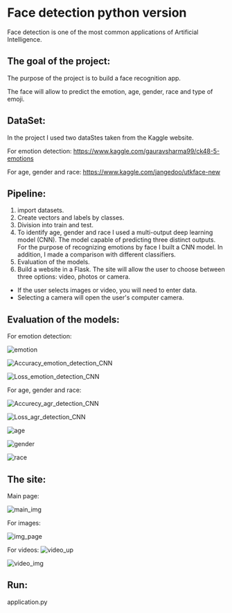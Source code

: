 # Face detection python version

Face detection is one of the most common applications of Artificial Intelligence.

## The goal of the project:
The purpose of the project is to build a face recognition app. 

The face will allow to predict the emotion, age, gender, race and type of emoji.

## DataSet:
In the project I used two dataStes taken from the Kaggle website.

For emotion detection:
https://www.kaggle.com/gauravsharma99/ck48-5-emotions

For age, gender and race:
https://www.kaggle.com/jangedoo/utkface-new

## Pipeline:
1. import datasets.
2. Create vectors and labels by classes.
3. Division into train and test.
4. To identify age, gender and race I used a multi-output deep learning model (CNN). The model capable of predicting three distinct outputs. For the purpose of recognizing emotions by face I built a CNN model. In addition, I made a comparison with different classifiers.
5. Evaluation of the models.
6. Build a website in a Flask. The site will allow the user to choose between three options: video, photos or camera. 
* If the user selects images or video, you will need to enter data. 
* Selecting a camera will open the user's computer camera.

## Evaluation of the models:
For emotion detection:

![emotion](https://user-images.githubusercontent.com/63209732/138666921-9e703520-3ec6-4511-b7c7-193b9a67a5ff.png)

![Accuracy_emotion_detection_CNN](https://user-images.githubusercontent.com/63209732/138656977-763fdf1e-de5e-46e5-9b48-e37fdac0f2ec.png)

![Loss_emotion_detection_CNN](https://user-images.githubusercontent.com/63209732/138657004-396a3f5c-cfe8-4720-9fe8-53ff1b451850.png)

For age, gender and race:

![Accurecy_agr_detection_CNN](https://user-images.githubusercontent.com/63209732/138657347-25219dad-60c8-477f-9a75-bc9f85421824.png)

![Loss_agr_detection_CNN](https://user-images.githubusercontent.com/63209732/138660886-02b7c62f-059b-4a06-bcaa-01cb2e62c131.png)

![age](https://user-images.githubusercontent.com/63209732/138667121-c187d620-405e-4416-adac-5ac007f0fb39.png)

![gender](https://user-images.githubusercontent.com/63209732/138667154-21c44b03-cdae-4500-87a5-7a54efc7393e.png)

![race](https://user-images.githubusercontent.com/63209732/138667179-0f1521fc-1b10-4dd7-9306-93c4e45365e2.png)


## The site:
Main page:

![main_img](https://user-images.githubusercontent.com/63209732/138659517-18cfe92f-6c9e-4fd7-aaa7-6d5501143309.png)

For images:

![img_page](https://user-images.githubusercontent.com/63209732/138722508-8d5cae32-9e81-4a2f-9cc5-d6c47a4f6058.png)

For videos:
![video_up](https://user-images.githubusercontent.com/63209732/138660436-091e89da-60dd-42d4-a48a-4aa269fac318.png)

![video_img](https://user-images.githubusercontent.com/63209732/138659540-c1866a9f-8fec-40a0-a3cb-950f586f270d.png)

## Run: 
application.py
  
